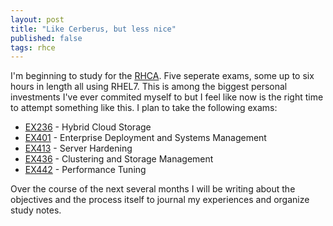 ```yaml
---
layout: post
title: "Like Cerberus, but less nice"
published: false
tags: rhce
---
```


I'm beginning to study for the [RHCA](http://www.redhat.com/en/services/certification/rhca "The beast itself"). Five seperate exams, some up to six hours in length all using RHEL7. This is among the biggest personal investments I've ever commited myself to but I feel like now is the right time to attempt something like this. I plan to take the following exams:

* [EX236](http://www.redhat.com/en/services/training/ex236-red-hat-certificate-expertise-hybrid-cloud-storage-exam) - Hybrid Cloud Storage
* [EX401](http://www.redhat.com/en/services/training/ex401-red-hat-certificate-expertise-enterprise-deployment-and-systems-management-exam) - Enterprise Deployment and Systems Management
* [EX413](http://www.redhat.com/en/services/training/ex413-red-hat-certificate-expertise-server-hardening-exam) - Server Hardening 
* [EX436](http://www.redhat.com/en/services/training/ex436-red-hat-certificate-expertise-clustering-and-storage-management-exam) - Clustering and Storage Management
* [EX442](http://www.redhat.com/en/services/training/ex442-red-hat-certificate-expertise-performance-tuning-exam) - Performance Tuning

Over the course of the next several months I will be writing about the objectives and the process itself to journal my experiences and organize study notes. 